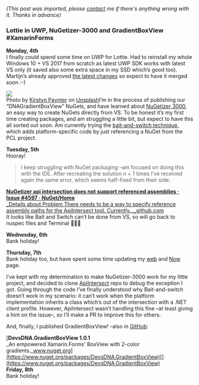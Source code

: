 *(This post was imported, please [contact](#/contact) me if there's anything wrong with it. Thanks in advance)*

### Lottie in UWP, NuGetizer-3000 and GradientBoxView #XamarinForms

**Monday, 4th**  
I finally could spend some time on UWP for Lottie. Had to reinstall my whole Windows 10 + VS 2017 from scratch as latest UWP SDK works with latest VS only (it saved also some extra space in my SSD which’s good too). Martijn’s already approved [the latest changes](https://github.com/martijn00/LottieXamarin/pull/114) so expect to have it merged soon :-)

![](https://cdn-images-1.medium.com/max/800/1*pPDzN59Ek9_pH88AUZyg8g.jpeg)  
Photo by [Kirstyn Paynter](https://unsplash.com/photos/B6e96uSIApE?utm_source=unsplash&amp;utm_medium=referral&amp;utm_content=creditCopyText) on [Unsplash](https://unsplash.com/?utm_source=unsplash&amp;utm_medium=referral&amp;utm_content=creditCopyText)I’m in the process of publishing our “DNAGradientBoxView” NuGets, and have learned about [NuGetizer 3000](https://github.com/NuGet/Home/wiki/NuGetizer-3000), an easy way to create NuGets directly from VS. To be honest it’s my first time creating packages, and am struggling a little bit, but expect to have this all sorted out soon. Am currently trying the [bait-and-switch technique](https://github.com/NuGet/Home/wiki/NuGetizer-Core-Scenarios#bait-and-switch), which adds platform-specific code by just referencing a NuGet from the PCL project.

**Tuesday, 5th**  
Hooray!


> [](https://twitter.com/1Marcos2Cobena/status/938003588827058176)
I keep struggling with NuGet packaging –am focused on doing this with the IDE. After recreating the solution n + 1 times I’ve received again the same error, which seems half-fixed from their side:

[**NuGetizer api intersection does not support referenced assemblies · Issue #4597 · NuGet/Home**  
_Details about Problem There needs to be a way to specify reference assembly paths for the ApiIntersect tool. Currently…_github.com](https://github.com/NuGet/Home/issues/4597)[](https://github.com/NuGet/Home/issues/4597)  
It looks like Bait and Switch can’t be done from VS, so will go back to nuspec files and Terminal 🤷🏻‍♂️

**Wednesday, 6th**  
Bank holiday!

**Thursday, 7th**  
Bank holiday too, but have spent some time updating my [web](/#/home) and [Now](/#/now) page.

I’ve kept with my determination to make NuGetizer-3000 work for my little project, and decided to clone [ApiIntersect](https://github.com/xamarin/ApiInteresect) repo to debug the exception I got. Going through the code I’ve finally understood why Bait-and-switch doesn’t work in my scenario: it can’t work when the platform implementation inherits a class which’s out of the intersection with a .NET client profile. However, ApiIntersect wasn’t handling this fine –at least giving a hint on the issue–, so I’ll make a PR to improve this for others.

And, finally, I published GradientBoxView! –also in [GitHub](https://github.com/DevsDNA/GradientBoxView):

[**DevsDNA.GradientBoxView 1.0.1**  
_An empowered Xamarin.Forms' BoxView with 2-color gradients._www.nuget.org](https://www.nuget.org/packages/DevsDNA.GradientBoxView)[](https://www.nuget.org/packages/DevsDNA.GradientBoxView)  
**Friday, 8th**  
Bank holiday!